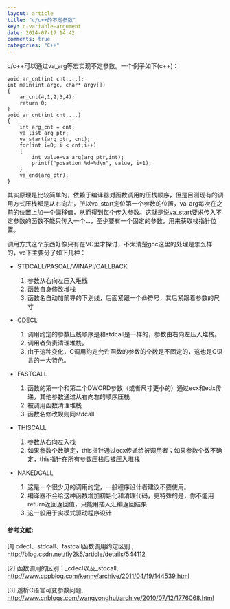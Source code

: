 ```yaml
---
layout: article
title: "c/c++的不定参数"
key: c-variable-argument
date: 2014-07-17 14:42
comments: true
categories: "C++"
---
```


  c/c++可以通过va_arg等宏实现不定参数。一个例子如下(c++)：

	void ar_cnt(int cnt,...);
	int main(int argc, char* argv[])
	{
	    ar_cnt(4,1,2,3,4);
	    return 0; 
	}
	void ar_cnt(int cnt,...)
	{
	    int arg_cnt = cnt;
	    va_list arg_ptr;
	    va_start(arg_ptr, cnt);
	    for(int i=0; i < cnt;i++)
	    {
	        int value=va_arg(arg_ptr,int);
	        printf("posation %d=%d\n", value, i+1);
	    }
	    va_end(arg_ptr);
	}

  其实原理是比较简单的，依赖于编译器对函数调用的压栈顺序，但是目测现有的调用方式压栈都是从右向左，所以va_start定位第一个参数的位置，va_arg每次在之前的位置上加一个偏移值，从而得到每个传入参数。这就是说va_start要求传入不定参数的函数不能只传入一个...，至少要有一个固定的参数，用来获取栈指针位置。

<!--more-->

  调用方式这个东西好像只有在VC里才探讨，不太清楚gcc这里的处理是怎么样的，vc下主要分了如下几种：

  - STDCALL/PASCAL/WINAPI/CALLBACK
  	1. 参数从右向左压入堆栈
  	2. 函数自身修改堆栈 
  	3. 函数名自动加前导的下划线，后面紧跟一个@符号，其后紧跟着参数的尺寸
 
  - CDECL
  	1. 调用约定的参数压栈顺序是和stdcall是一样的，参数由右向左压入堆栈。
  	2. 调用者负责清理堆栈。
  	3. 由于这种变化，C调用约定允许函数的参数的个数是不固定的，这也是C语言的一大特色。

  - FASTCALL
  	1. 函数的第一个和第二个DWORD参数（或者尺寸更小的）通过ecx和edx传递，其他参数通过从右向左的顺序压栈 
  	2. 被调用函数清理堆栈 
  	3. 函数名修改规则同stdcall 

  - THISCALL
  	1. 参数从右向左入栈
  	2. 如果参数个数确定，this指针通过ecx传递给被调用者；如果参数个数不确定，this指针在所有参数压栈后被压入堆栈 

  - NAKEDCALL 
  	1. 这是一个很少见的调用约定，一般程序设计者建议不要使用。 
  	2. 编译器不会给这种函数增加初始化和清理代码，更特殊的是，你不能用return返回返回值，只能用插入汇编返回结果
  	3. 这一般用于实模式驱动程序设计



[1]:http://blog.csdn.net/fly2k5/article/details/544112 "cdecl、stdcall、fastcall函数调用约定区别 "
[2]:http://www.cppblog.com/kenny/archive/2011/04/19/144539.html "函数调用的区别：_cdecl以及_stdcall"
[3]:http://www.cnblogs.com/wangyonghui/archive/2010/07/12/1776068.html "透析C语言可变参数问题"

#### 参考文献:

  \[1] cdecl、stdcall、fastcall函数调用约定区别 , <http://blog.csdn.net/fly2k5/article/details/544112>
  
  \[2] 函数调用的区别：_cdecl以及_stdcall, <http://www.cppblog.com/kenny/archive/2011/04/19/144539.html>
  
  \[3] 透析C语言可变参数问题, <http://www.cnblogs.com/wangyonghui/archive/2010/07/12/1776068.html>
